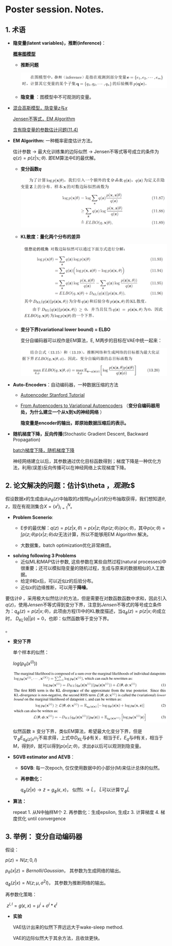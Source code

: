 # Poster session. Notes.

## 1. 术语

- **隐变量(latent variables)，推断(inference)**：

  **[概率图模型](https://nndl.github.io/chap-%E6%A6%82%E7%8E%87%E5%9B%BE%E6%A8%A1%E5%9E%8B.pdf)**

  + **推断问题**

    ![Inference](./fig/inference_definition.PNG)

  + **隐变量** ：图模型中不可观测的变量。


- [混合高斯模型，隐变量$z$与$x$](http://cs229.stanford.edu/notes/cs229-notes7b.pdf)

  [Jensen不等式，EM Algorithm]( http://cs229.stanford.edu/notes/cs229-notes8.pdf )

  [含有隐变量的参数估计问题(11.4)](https://nndl.github.io/chap-%E6%A6%82%E7%8E%87%E5%9B%BE%E6%A8%A1%E5%9E%8B.pdf)



+ **EM Algorithm:** 一种概率密度估计方法。

  估计参数 $\rightarrow$ 最大化训练集的边际似然 $\rightarrow$  Jensen不等式等号成立的条件为$q(\mathbb{z})=p(\mathbb{z|x};\theta)$. 即EM算法中E的最优解。

  + **变分函数$q$**

    ![变分函数](./fig/variational_appr.PNG)   

     

  - **KL散度：量化两个分布的差异**

    ![DKL](./fig/Dkl.PNG)

  - **变分下界(variational lower bound) = ELBO**

    变分自编码器可以视作是EM算法，E, M两步的目标在VAE中统一起来：

    ![Model](./fig/model_int.PNG)

- **Auto-Encoders**：自动编码器，一种数据压缩的方法

  - [Autoencoder Stanford Tutorial](http://ufldl.stanford.edu/tutorial/unsupervised/Autoencoders/)

  - [From Autoencoders to Variational Autoencoders](https://m.leiphone.com/news/201803/mtEH19MnLZzoPSL2.html) （**变分自编码器用处，为什么建立一个从$\mathbb{x}$到$\mathbb{x}$的神经网络** ）

    **隐变量是encoder的输出，即原始数据压缩后的表示。** 

- **随机梯度下降，反向传播**(Stochastic Gradient Descent, Backward Propagation)

  [batch梯度下降，随机梯度下降](http://cs229.stanford.edu/notes/cs229-notes1.pdf)

  神经网络建立以后，其参数通过优化目标函数得到；梯度下降是一种优化方法，利用(误差)反向传播可以在神经网络上实现梯度下降。

## 2. 论文解决的问题：估计$\theta $，观测$z$

假设数据$x$的生成由从$p_\theta(z)$中抽取的$z$按照$p_\theta(x|z)$的分布抽取获得，我们想知道$\theta, z$，现在有观测集合$X = \{x^i\}_{i=1}^{N}$。

+ **Problem Scenerio**:
  + E步的最优解：$q(z)=p(z|x,\theta)=p(x|z;\theta)p(z;\theta)/p(x;\theta)$，其中$p(x;\theta)=\int p(z;\theta)p(x|z;\theta)dz$无法计算，所以不能够用EM Algorithm 解决。

  + 大数据集，batch optimization优化非常麻烦。
+ **solving following 3 Problems**
  + 近似ML和MAP估计参数, 这些参数在某些自然过程(natural processes)中很重要；还可以模拟隐变量的随机过程，生成与原来的数据相似的人工数据。
  + 给定$\theta$和$x$后，可以近似$z$的后验分布。
  + 近似$x$的边缘推断，可以用于**降噪**。




要估计$\theta$ ，采用极大似然估计的方法，但是需要在对数函数函数中求和，因此引入$q(z)$，使用$Jensen$不等式得到变分下界，注意到$Jensen$不等式的等号成立条件为：$q_\phi(z)=p(z|x;\theta)$，此项由方程(1)中的KL散度描述，当$q_\phi(z)=p(z|x;\theta)$成立时， $D_{KL}(q||p)=0$，也即：似然函数等于变分下界。

。

+ **变分下界**

  单个样本的似然：

  $log(p_\theta(x^{(i)}))$

  ![var_low_bound](./fig/var_low_bound.PNG)

  似然函数 $\geq$ 变分下界，类似EM算法，希望最大化变分下界，但是$\nabla_\phi E_{q_\phi (z|x^{(i)})}$不易求得，上式中$D_{KL}$与$\phi$有关，相当于$E$，$E_q$与$\theta$有关，相当于$M$，得到$\theta$，就可以得到$p(x|z;\theta)$，求出$\phi$以后可以观测到隐变量。


+ **SGVB estimator and AEVB**：

  + **SGVB**: 每一次epoch, 仅仅使用数据中的小部分(M)来估计总体的似然。

  + **再参数化：**  

    $q_\phi(z|x) \rightarrow \tilde z = g_\phi(\epsilon, x)$， 似然$L\rightarrow \tilde L$， $\tilde L$可以计算$\nabla_\phi \tilde L$ 


+ **算法：**


	repeat
		1. 从N中抽样M个
		2. 再参数化：生成epsilon, 生成z
		3. 计算梯度
		4. 梯度优化
	until convergence
## 3. 举例： 变分自动编码器

假设：

$p(z)=N(z; 0,I)$

$p_\theta(x|z)=Bernolli/Gaussian ​$， 其参数为生成网络的输出。

$q_\phi(z|x)=N(z; \mu, \sigma^2I)$， 其参数为推断网络的输出。

再参数化策略：

​	$z^{i,l} = g(\epsilon, x) = \mu^{i} + \sigma^i * \epsilon^l$

+ **实验**

  VAE估计出来的似然下界远远大于wake-sleep method.

  VAE的边际似然大于其余方法，且收敛更快。



